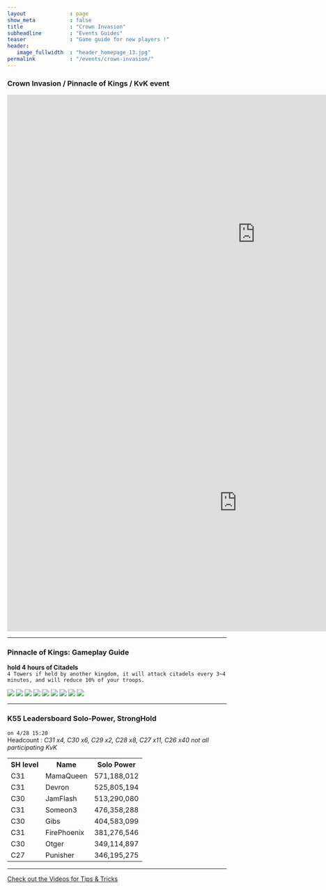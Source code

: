 ```yaml
---
layout              : page
show_meta           : false
title               : "Crown Invasion"
subheadline         : "Events Guides"
teaser              : "Game guide for new players !"
header:
   image_fullwidth  : "header_homepage_13.jpg"
permalink           : "/events/crown-invasion/"
---
```

### Crown Invasion / Pinnacle of Kings / KvK event
<iframe width="1137" height="640" src="https://www.youtube.com/embed/R49emgBs9io" title="KVK - Misty Continent -  K6 vs K11 Round II  - Земля туманов" frameborder="0" allow="accelerometer; autoplay; clipboard-write; encrypted-media; gyroscope; picture-in-picture; web-share" allowfullscreen></iframe>

<iframe width="1054" height="593" src="https://www.youtube.com/embed/ArPM5paHTow" title="Stormshot: Isle of Adventure - Pinnacle Of Kings Event Guide" frameborder="0" allow="accelerometer; autoplay; clipboard-write; encrypted-media; gyroscope; picture-in-picture; web-share" allowfullscreen></iframe>

---
### Pinnacle of Kings: Gameplay Guide
**hold 4 hours of Citadels**<br>
`4 Towers if held by another kingdom, it will attack citadels every 3~4 minutes, and will reduce 10% of your troops.`<br>

![](https://github.com/rkuo2023/K75TML/blob/gh-pages/images/Pinnacle_of_Kings_0.jpg?raw=true)
![](https://github.com/rkuo2023/K75TML/blob/gh-pages/images/Pinnacle_of_Kings_1.jpg?raw=true)
![](https://github.com/rkuo2023/K75TML/blob/gh-pages/images/Pinnacle_of_Kings_2.jpg?raw=true)
![](https://github.com/rkuo2023/K75TML/blob/gh-pages/images/Pinnacle_of_Kings_3.jpg?raw=true)
![](https://github.com/rkuo2023/K75TML/blob/gh-pages/images/Pinnacle_of_Kings_4.jpg?raw=true)
![](https://github.com/rkuo2023/K75TML/blob/gh-pages/images/Pinnacle_of_Kings_5.jpg?raw=true)
![](https://github.com/rkuo2023/K75TML/blob/gh-pages/images/Pinnacle_of_Kings_6.jpg?raw=true)
![](https://github.com/rkuo2023/K75TML/blob/gh-pages/images/Pinnacle_of_Kings_7.jpg?raw=true)
![](https://github.com/rkuo2023/K75TML/blob/gh-pages/images/Pinnacle_of_Kings_8.jpg?raw=true)

---
### K55 Leadersboard Solo-Power, StrongHold
`on 4/28 15:20`<br>
Headcount : *C31 x4, C30 x6, C29 x2, C28 x8, C27 x11, C26 x40*
*not all participating KvK*
<table>
   <tr><th>SH level</th><th>Name</th><th>Solo Power</th></tr>
   <tr><td>C31</td><td>MamaQueen</td><td>571,188,012</td></tr>
   <tr><td>C31</td><td>Devron</td><td>525,805,194</td></tr>
   <tr><td>C30</td><td>JamFlash</td><td>513,290,080</td></tr>
   <tr><td>C31</td><td>Someon3</td><td>476,358,288</td></tr>
   <tr><td>C30</td><td>Gibs</td><td>404,583,099</td></tr>
   <tr><td>C31</td><td>FirePhoenix</td><td>381,276,546</td></tr>
   <tr><td>C30</td><td>Otger</td><td>349,114,897</td></tr>
   <tr><td>C27</td><td>Punisher</td><td>346,195,275</td></tr>
</table>

---
<a class="radius button small" href="{{ site.url }}{{ site.baseurl }}/design/mediaelement_js/">Check out the Videos for Tips & Tricks</a>
